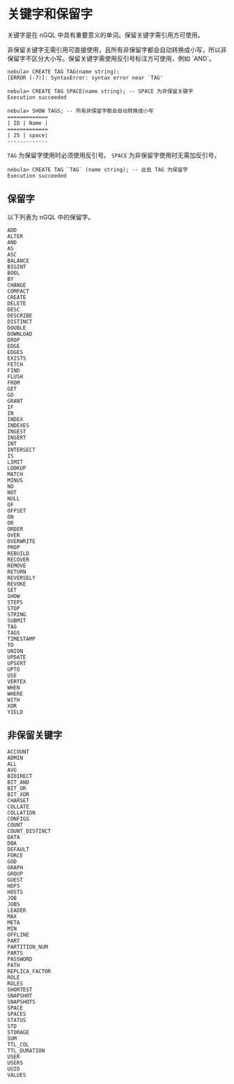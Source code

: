 # 关键字和保留字

关键字是在 nGQL 中具有重要意义的单词。保留关键字需引用方可使用。

非保留关键字无需引用可直接使用，且所有非保留字都会自动转换成小写，所以非保留字不区分大小写。保留关键字需使用反引号标注方可使用，例如 \`AND\`。

```ngql
nebula> CREATE TAG TAG(name string);
[ERROR (-7)]: SyntaxError: syntax error near `TAG'

nebula> CREATE TAG SPACE(name string); -- SPACE 为非保留关键字
Execution succeeded

nebula> SHOW TAGS; -- 所有非保留字都会自动转换成小写
=============
| ID | Name |
=============
| 25 | space|
-------------
```

`TAG` 为保留字使用时必须使用反引号。 `SPACE` 为非保留字使用时无需加反引号。

```ngql
nebula> CREATE TAG `TAG` (name string); -- 此处 TAG 为保留字
Execution succeeded
```

## 保留字

以下列表为 nGQL 中的保留字。

```ngql
ADD
ALTER
AND
AS
ASC
BALANCE
BIGINT
BOOL
BY
CHANGE
COMPACT
CREATE
DELETE
DESC
DESCRIBE
DISTINCT
DOUBLE
DOWNLOAD
DROP
EDGE
EDGES
EXISTS
FETCH
FIND
FLUSH
FROM
GET
GO
GRANT
IF
IN
INDEX
INDEXES
INGEST
INSERT
INT
INTERSECT
IS
LIMIT
LOOKUP
MATCH
MINUS
NO
NOT
NULL
OF
OFFSET
ON
OR
ORDER
OVER
OVERWRITE
PROP
REBUILD
RECOVER
REMOVE
RETURN
REVERSELY
REVOKE
SET
SHOW
STEPS
STOP
STRING
SUBMIT
TAG
TAGS
TIMESTAMP
TO
UNION
UPDATE
UPSERT
UPTO
USE
VERTEX
WHEN
WHERE
WITH
XOR
YIELD
```

## 非保留关键字

```ngql
ACCOUNT
ADMIN
ALL
AVG
BIDIRECT
BIT_AND
BIT_OR
BIT_XOR
CHARSET
COLLATE
COLLATION
CONFIGS
COUNT
COUNT_DISTINCT
DATA
DBA
DEFAULT
FORCE
GOD
GRAPH
GROUP
GUEST
HDFS
HOSTS
JOB
JOBS
LEADER
MAX
META
MIN
OFFLINE
PART
PARTITION_NUM
PARTS
PASSWORD
PATH
REPLICA_FACTOR
ROLE
ROLES
SHORTEST
SNAPSHOT
SNAPSHOTS
SPACE
SPACES
STATUS
STD
STORAGE
SUM
TTL_COL
TTL_DURATION
USER
USERS
UUID
VALUES
```
